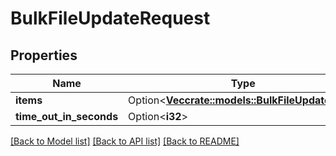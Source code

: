 # BulkFileUpdateRequest

## Properties

Name | Type | Description | Notes
------------ | ------------- | ------------- | -------------
**items** | Option<[**Vec<crate::models::BulkFileUpdateItem>**](BulkFileUpdateItem.md)> |  | [optional]
**time_out_in_seconds** | Option<**i32**> |  | [optional]

[[Back to Model list]](../README.md#documentation-for-models) [[Back to API list]](../README.md#documentation-for-api-endpoints) [[Back to README]](../README.md)



